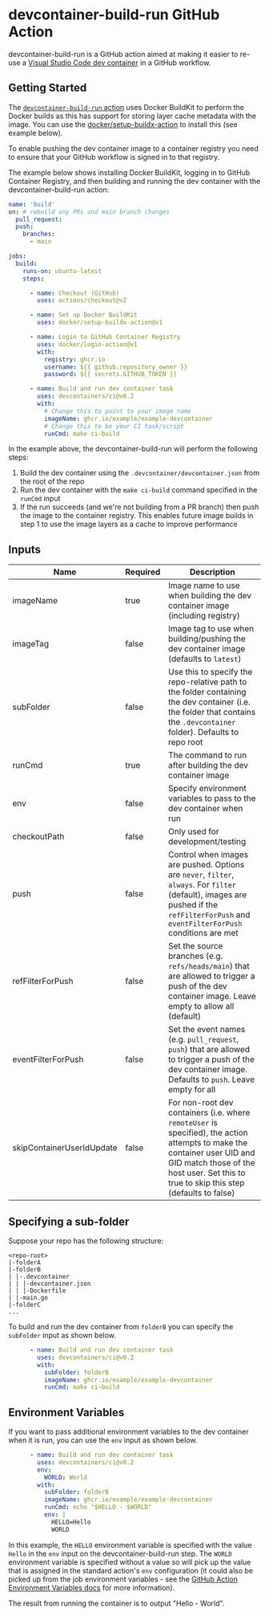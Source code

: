 # devcontainer-build-run GitHub Action

devcontainer-build-run is a GitHub action aimed at making it easier to re-use a [Visual Studio Code dev container](https://code.visualstudio.com/) in a GitHub workflow.

##  Getting Started

The [`devcontainer-build-run` action](https://github.com/marketplace/actions/devcontainer-build-run) uses Docker BuildKit to perform the Docker builds as this has support for storing layer cache metadata with the image. You can use the [docker/setup-buildx-action](https://github.com/docker/setup-buildx-action) to install this (see example below).

To enable pushing the dev container image to a container registry you need to ensure that your GitHub workflow is signed in to that registry.

The example below shows installing Docker BuildKit, logging in to GitHub Container Registry, and then building and running the dev container with the devcontainer-build-run action:


```yaml
name: 'build' 
on: # rebuild any PRs and main branch changes
  pull_request:
  push:
    branches:
      - main

jobs:
  build:
    runs-on: ubuntu-latest
    steps:

      - name: Checkout (GitHub)
        uses: actions/checkout@v2

      - name: Set up Docker BuildKit
        uses: docker/setup-buildx-action@v1

      - name: Login to GitHub Container Registry
        uses: docker/login-action@v1 
        with:
          registry: ghcr.io
          username: ${{ github.repository_owner }}
          password: ${{ secrets.GITHUB_TOKEN }}

      - name: Build and run dev container task
        uses: devcontainers/ci@v0.2
        with:
          # Change this to point to your image name
          imageName: ghcr.io/example/example-devcontainer
          # Change this to be your CI task/script
          runCmd: make ci-build

```

In the example above, the devcontainer-build-run will perform the following steps:

1. Build the dev container using the `.devcontainer/devcontainer.json` from the root of the repo
2. Run the dev container with the `make ci-build` command specified in the `runCmd` input
3. If the run succeeds (and we're not building from a PR branch) then push the image to the container registry. This enables future image builds in step 1 to use the image layers as a cache to improve performance

## Inputs

| Name                      | Required | Description                                                                                                                                                                                                         |
| ------------------------- | -------- | ------------------------------------------------------------------------------------------------------------------------------------------------------------------------------------------------------------------- |
| imageName                 | true     | Image name to use when building the dev container image (including registry)                                                                                                                                        |
| imageTag                  | false    | Image tag to use when building/pushing the dev container image (defaults to `latest`)                                                                                                                               |
| subFolder                 | false    | Use this to specify the repo-relative path to the folder containing the dev container (i.e. the folder that contains the `.devcontainer` folder). Defaults to repo root                                             |
| runCmd                    | true     | The command to run after building the dev container image                                                                                                                                                           |
| env                       | false    | Specify environment variables to pass to the dev container when run                                                                                                                                                 |
| checkoutPath              | false    | Only used for development/testing                                                                                                                                                                                   |
| push                      | false    | Control when images are pushed. Options are `never`, `filter`, `always`. For `filter` (default), images are pushed if the `refFilterForPush` and `eventFilterForPush` conditions are met                            |
| refFilterForPush          | false    | Set the source branches (e.g. `refs/heads/main`) that are allowed to trigger a push of the dev container image. Leave empty to allow all (default)                                                                  |
| eventFilterForPush        | false    | Set the event names (e.g. `pull_request`, `push`) that are allowed to trigger a push of the dev container image. Defaults to `push`. Leave empty for all                                                            |
| skipContainerUserIdUpdate | false    | For non-root dev containers (i.e. where `remoteUser` is specified), the action attempts to make the container user UID and GID match those of the host user. Set this to true to skip this step (defaults to false) |
## Specifying a sub-folder

Suppose your repo has the following structure:

```
<repo-root>
|-folderA
|-folderB
| |-.devcontainer
| | |-devcontainer.json
| | |-Dockerfile
| |-main.go
|-folderC
...
```

To build and run the dev container from `folderB` you can specify the `subFolder` input as shown below.

```yaml
      - name: Build and run dev container task
        uses: devcontainers/ci@v0.2
        with:
          subFolder: folderB
          imageName: ghcr.io/example/example-devcontainer
          runCmd: make ci-build
```

## Environment Variables

If you want to pass additional environment variables to the dev container when it is run, you can use the `env` input as shown below.


```yaml
      - name: Build and run dev container task
        uses: devcontainers/ci@v0.2
        env:
          WORLD: World
        with:
          subFolder: folderB
          imageName: ghcr.io/example/example-devcontainer
          runCmd: echo "$HELLO - $WORLD"
          env: |
            HELLO=Hello
            WORLD
```

In this example, the `HELLO` environment variable is specified with the value `Hello` in the `env` input on the devcontainer-build-run step. The `WORLD` environment variable is specified without a value so will pick up the value that is assigned in the standard action's `env` configuration (it could also be picked up from the job environment variables - see the [GitHub Action Environment Variables docs](https://docs.github.com/en/actions/reference/environment-variables) for more information).

The result from running the container is to output "Hello - World".
